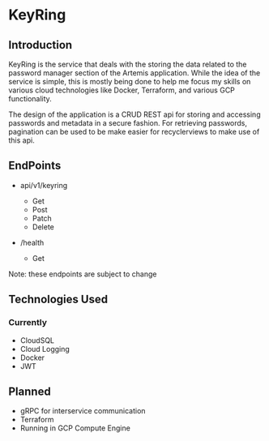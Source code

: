 # KeyRing #

## Introduction ##

KeyRing is the service that deals with the storing the data related to the password manager section of the Artemis application.  While the idea of the service is
simple, this is mostly being done to help me focus my skills on various cloud technologies like Docker, Terraform, and various GCP functionality.

The design of the application is a CRUD REST api for storing and accessing passwords and metadata in a secure fashion.  For retrieving passwords, pagination can be used
to be make easier for recyclerviews to make use of this api.

## EndPoints ##

* api/v1/keyring
  * Get
  * Post
  * Patch
  * Delete

* /health
  * Get

Note: these endpoints are subject to change

## Technologies Used ##

### Currently ###

* CloudSQL
* Cloud Logging
* Docker
* JWT

## Planned ###

* gRPC for interservice communication
* Terraform
* Running in GCP Compute Engine
